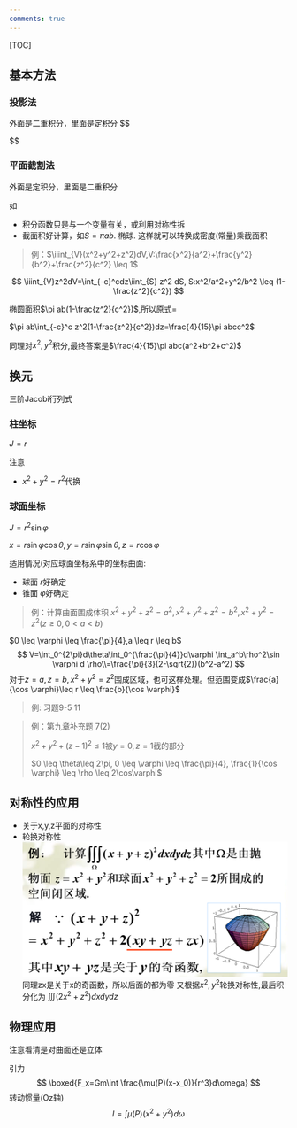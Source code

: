 ```yaml
---
comments: true
---
```

[TOC]
## 基本方法
### 投影法

外面是二重积分，里面是定积分
$$

$$


### 平面截割法

外面是定积分，里面是二重积分

如

- 积分函数只是与一个变量有关，或利用对称性拆
- 截面积好计算，如$S=\pi ab$. 椭球. 这样就可以转换成密度(常量)乘截面积

> 例：$\iiint_{V}(x^2+y^2+z^2)dV,V:\frac{x^2}{a^2}+\frac{y^2}{b^2}+\frac{z^2}{c^2} \leq 1$

$$
\iiint_{V}z^2dV=\int_{-c}^cdz\iint_{S} z^2 dS, S:x^2/a^2+y^2/b^2 \leq (1-\frac{z^2}{c^2})
$$

椭圆面积$\pi ab(1-\frac{z^2}{c^2})$,所以原式=

$\pi ab\int_{-c}^c z^2(1-\frac{z^2}{c^2})dz=\frac{4}{15}\pi abcc^2$

同理对$x^2,y^2$积分,最终答案是$\frac{4}{15}\pi abc(a^2+b^2+c^2)$

## 换元

三阶Jacobi行列式

### 柱坐标

$J=r$

注意

- $x^2+y^2=r^2$代换

### 球面坐标

$J=r^2\sin \varphi$

$x=r\sin \varphi\cos \theta,y=r\sin \varphi\sin \theta,z=r\cos \varphi$

适用情况(对应球面坐标系中的坐标曲面:

- 球面 $r$好确定
- 锥面 $\varphi$好确定   

> 例：计算曲面围成体积 $x^2+y^2+z^2=a^2,x^2+y^2+z^2=b^2,x^2+y^2=z^2(z \geq 0,0<a<b)$

$0 \leq \varphi \leq \frac{\pi}{4},a \leq r \leq b$
$$
V=\int_0^{2\pi}d\theta\int_0^{\frac{\pi}{4}}d\varphi \int_a^b\rho^2\sin \varphi d \rho\\=\frac{\pi}{3}(2-\sqrt{2})(b^2-a^2)
$$
对于$z=a,z=b,x^2+y^2=z^2$围成区域，也可这样处理。但范围变成$\frac{a}{\cos \varphi}\leq r \leq \frac{b}{\cos \varphi}$

> 例: 习题9-5 11



> 例：第九章补充题 7(2)
>
> $x^2+y^2+(z-1)^2 \leq 1$被$y=0,z=1$截的部分
>
> $0 \leq \theta\leq 2\pi, 0 \leq \varphi \leq \frac{\pi}{4}, \frac{1}{\cos \varphi} \leq \rho \leq 2\cos\varphi$

## 对称性的应用


- 关于x,y,z平面的对称性
- 轮换对称性
![8c89bb7fe5edf18f5d55988b862f22f7.png](../../../_resources/8c89bb7fe5edf18f5d55988b862f22f7.png)
同理zx是关于x的奇函数，所以后面的都为零
又根据$x^2,y^2$轮换对称性,最后积分化为
$\iiint(2x^2+z^2)dxdydz$

## 物理应用

注意看清是对曲面还是立体

引力
$$
\boxed{F_x=Gm\int \frac{\mu(P)(x-x_0)}{r^3}d\omega}
$$
 转动惯量(Oz轴)
$$
I=\int \mu(P)(x^2+y^2)d\omega
$$
